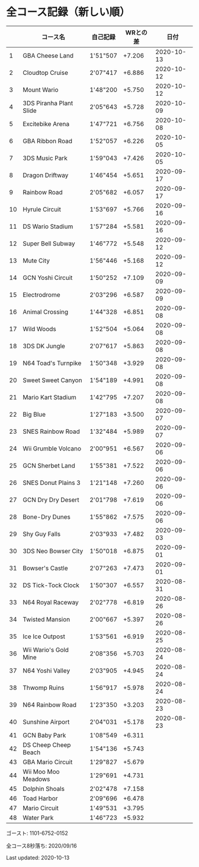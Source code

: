 # 全コース記録（新しい順）

||コース名|自己記録|WRとの差|日付
|--|--|--|--|--|
|1|GBA Cheese Land|1'51"507|+7.206|2020-10-13|
|2|Cloudtop Cruise|2'07"417|+6.886|2020-10-12|
|3|Mount Wario|1'48"200|+5.750|2020-10-12|
|4|3DS Piranha Plant Slide|2'05"643|+5.728|2020-10-09|
|5|Excitebike Arena|1'47"721|+6.756|2020-10-08|
|6|GBA Ribbon Road|1'52"057|+6.226|2020-10-05|
|7|3DS Music Park|1'59"043|+7.426|2020-10-05|
|8|Dragon Driftway|1'46"454|+5.651|2020-09-17|
|9|Rainbow Road|2'05"682|+6.057|2020-09-17|
|10|Hyrule Circuit|1'53"697|+5.766|2020-09-16|
|11|DS Wario Stadium|1'57"284|+5.581|2020-09-16|
|12|Super Bell Subway|1'46"772|+5.548|2020-09-12|
|13|Mute City|1'56"446|+5.168|2020-09-12|
|14|GCN Yoshi Circuit|1'50"252|+7.109|2020-09-09|
|15|Electrodrome|2'03"296|+6.587|2020-09-09|
|16|Animal Crossing|1'44"328|+6.851|2020-09-08|
|17|Wild Woods|1'52"504|+5.064|2020-09-08|
|18|3DS DK Jungle|2'07"617|+5.863|2020-09-08|
|19|N64 Toad's Turnpike|1'50"348|+3.929|2020-09-08|
|20|Sweet Sweet Canyon|1'54"189|+4.991|2020-09-08|
|21|Mario Kart Stadium|1'42"795|+7.207|2020-09-08|
|22|Big Blue|1'27"183|+3.500|2020-09-07|
|23|SNES Rainbow Road|1'32"484|+5.989|2020-09-07|
|24|Wii Grumble Volcano|2'00"951|+6.567|2020-09-06|
|25|GCN Sherbet Land|1'55"381|+7.522|2020-09-06|
|26|SNES Donut Plains 3|1'21"148|+7.260|2020-09-06|
|27|GCN Dry Dry Desert|2'01"798|+7.619|2020-09-06|
|28|Bone-Dry Dunes|1'55"862|+7.575|2020-09-06|
|29|Shy Guy Falls|2'03"933|+7.482|2020-09-03|
|30|3DS Neo Bowser City|1'50"018|+6.875|2020-09-01|
|31|Bowser's Castle|2'07"263|+7.473|2020-09-01|
|32|DS Tick-Tock Clock|1'50"307|+6.557|2020-08-31|
|33|N64 Royal Raceway|2'02"778|+6.819|2020-08-26|
|34|Twisted Mansion|2'00"667|+5.397|2020-08-26|
|35|Ice Ice Outpost|1'53"561|+6.919|2020-08-25|
|36|Wii Wario's Gold Mine|2'08"356|+5.703|2020-08-24|
|37|N64 Yoshi Valley|2'03"905|+4.945|2020-08-24|
|38|Thwomp Ruins|1'56"917|+5.978|2020-08-24|
|39|N64 Rainbow Road|1'23"350|+3.203|2020-08-23|
|40|Sunshine Airport|2'04"031|+5.178|2020-08-23|
|41|GCN Baby Park|1'08"549|+6.311||
|42|DS Cheep Cheep Beach|1'54"136|+5.743||
|43|GBA Mario Circuit|1'29"827|+5.679||
|44|Wii Moo Moo Meadows|1'29"691|+4.731||
|45|Dolphin Shoals|2'02"478|+7.158||
|46|Toad Harbor|2'09"696|+6.478||
|47|Mario Circuit|1'49"531|+3.795||
|48|Water Park|1'46"723|+5.932||

ゴースト: 1101-6752-0152

全コース8秒落ち: 2020/09/16

Last updated: 2020-10-13
